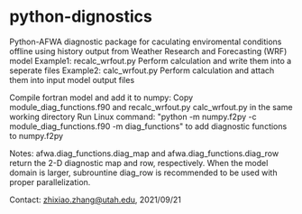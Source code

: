 # python-dignostics
Python-AFWA diagnostic package for caculating enviromental conditions offline using history output from Weather Research and Forecasting (WRF) model
  Example1: recalc_wrfout.py Perform calculation and write them into a seperate files
  Example2: calc_wrfout.py Perform calculation and attach them into input model output files

Compile fortran model and add it to numpy: 
  Copy module_diag_functions.f90 and recalc_wrfout.py calc_wrfout.py in the same working directory
  Run Linux command: "python -m numpy.f2py -c module_diag_functions.f90 -m diag_functions" to add diagnostic functions to numpy.f2py

Notes: 
  afwa.diag_functions.diag_map and afwa.diag_functions.diag_row return the 2-D diagnostic map and row, respectively.
  When the model domain is larger, subrountine diag_row is recommended to be used with proper parallelization.

Contact:
zhixiao.zhang@utah.edu, 2021/09/21
